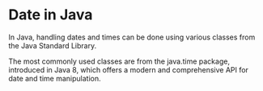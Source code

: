 # Date in Java

In Java, handling dates and times can be done using various classes from the Java Standard Library. 

The most commonly used classes are from the java.time package, introduced in Java 8, which offers a modern and comprehensive API for date and time manipulation.